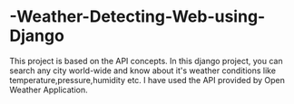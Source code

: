 # -Weather-Detecting-Web-using-Django
This project is based on the API concepts. In this django project, you can search any city world-wide and know about it's weather conditions like 
temperature,pressure,humidity etc. I have used the API provided by Open Weather Application.
